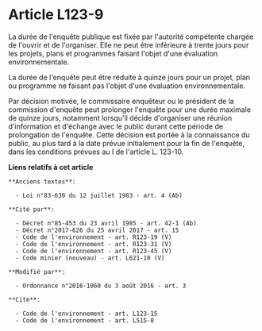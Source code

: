 # Article L123-9

La durée de l'enquête publique est fixée par l'autorité compétente chargée de l'ouvrir et de l'organiser. Elle ne peut être
inférieure à trente jours pour les projets, plans et programmes faisant l'objet d'une évaluation environnementale. 

La durée de l'enquête peut être réduite à quinze jours pour un projet, plan ou programme ne faisant pas l'objet d'une
évaluation environnementale. 

Par décision motivée, le commissaire enquêteur ou le président de la commission d'enquête peut prolonger l'enquête pour une
durée maximale de quinze jours, notamment lorsqu'il décide d'organiser une réunion d'information et d'échange avec le public
durant cette période de prolongation de l'enquête. Cette décision est portée à la connaissance du public, au plus tard à la
date prévue initialement pour la fin de l'enquête, dans les conditions prévues au I de l'article L. 123-10.

**Liens relatifs à cet article**

	**Anciens textes**:

	  - Loi n°83-630 du 12 juillet 1983 - art. 4 (Ab)

	**Cité par**:

	  - Décret n°85-453 du 23 avril 1985 - art. 42-1 (Ab)
	  - Décret n°2017-626 du 25 avril 2017 - art. 15
	  - Code de l'environnement - art. R123-19 (V)
	  - Code de l'environnement - art. R123-31 (V)
	  - Code de l'environnement - art. R123-45 (V)
	  - Code minier (nouveau) - art. L621-10 (V)

	**Modifié par**:

	  - Ordonnance n°2016-1060 du 3 août 2016 - art. 3

	**Cite**:

	  - Code de l'environnement - art. L123-15
	  - Code de l'environnement - art. L515-8
